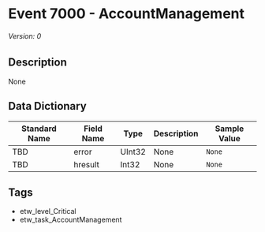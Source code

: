 # Event 7000 - AccountManagement
###### Version: 0

## Description
None

## Data Dictionary
|Standard Name|Field Name|Type|Description|Sample Value|
|---|---|---|---|---|
|TBD|error|UInt32|None|`None`|
|TBD|hresult|Int32|None|`None`|

## Tags
* etw_level_Critical
* etw_task_AccountManagement
